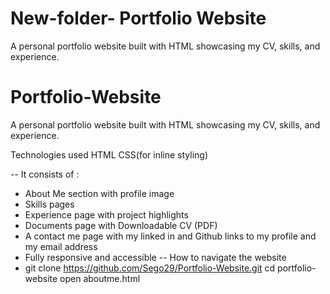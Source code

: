 # New-folder- Portfolio Website
A personal portfolio website built with HTML  showcasing my CV, skills, and experience.
# Portfolio-Website
A personal portfolio website built with HTML  showcasing my CV, skills, and experience.

Technologies used
HTML
CSS(for inline styling)

-- It consists of :
- About Me section with profile image
- Skills pages
- Experience page with project highlights
- Documents page with Downloadable CV (PDF)
- A contact me page with my linked in and Github links to my profile and my email address
- Fully responsive and accessible
  -- How to navigate the website
- git clone https://github.com/Sego29/Portfolio-Website.git
cd portfolio-website
open aboutme.html

